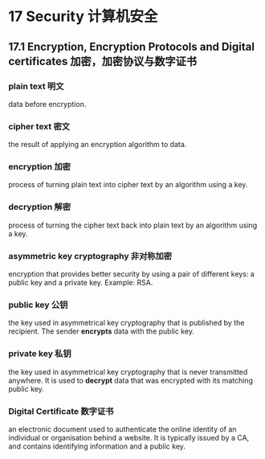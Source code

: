 # 17 Security 计算机安全

## 17.1 Encryption, Encryption Protocols and Digital certificates 加密，加密协议与数字证书

### plain text 明文

data before encryption.

### cipher text 密文

the result of applying an encryption algorithm to data.

### encryption 加密

process of turning plain text into cipher text by an algorithm using a key.

### decryption 解密

process of turning the cipher text back into plain text by an algorithm using a key.

### asymmetric key cryptography 非对称加密

encryption that provides better security by using a pair of different keys:
a public key and a private key. Example: RSA.

### public key 公钥

the key used in asymmetrical key cryptography that is published by the recipient.
The sender **encrypts** data with the public key.

### private key 私钥

the key used in asymmetrical key cryptography that is never transmitted anywhere.
It is used to **decrypt** data that was encrypted with its matching public key.

### Digital Certificate 数字证书

an electronic document used to authenticate the online identity of an
individual or organisation behind a website. It is typically issued by a CA,
and contains identifying information and a public key.

